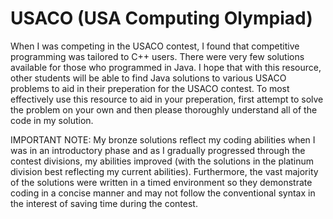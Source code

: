 # USACO (USA Computing Olympiad)
When I was competing in the USACO contest, I found that competitive programming was tailored to C++ users. There were very few solutions available for those who programmed in Java. I hope that with this resource, other students will be able to find Java solutions to various USACO problems to aid in their preperation for the USACO contest. To most effectively use this resource to aid in your preperation, first attempt to solve the problem on your own and then please thoroughly understand all of the code in my solution. 

IMPORTANT NOTE: My bronze solutions reflect my coding abilities when I was in an introductory phase and as I gradually progressed through the contest divisions, my abilities improved (with the solutions in the platinum division best reflecting my current abilities). Furthermore, the vast majority of the solutions were written in a timed environment so they demonstrate coding in a concise manner and may not follow the conventional syntax in the interest of saving time during the contest.
